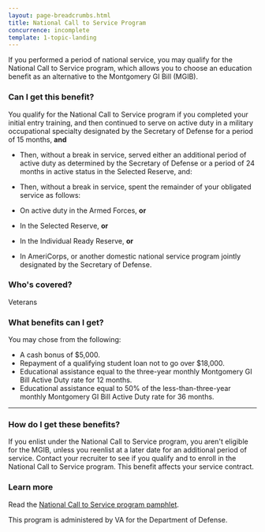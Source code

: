 ```yaml
---
layout: page-breadcrumbs.html
title: National Call to Service Program
concurrence: incomplete
template: 1-topic-landing
---
```

If you performed a period of national service, you may qualify for the National Call to Service program, which allows you to choose an education benefit as an alternative to the Montgomery GI Bill (MGIB).

<div class="call-out" markdown="1">

### Can I get this benefit?

You qualify for the National Call to Service program if you completed your initial entry training, and then continued to serve on active duty in a military occupational specialty designated by the Secretary of Defense for a period of 15 months, **and**
-	 Then, without a break in service, served either an additional period of active duty as determined by the Secretary of Defense or a period of 24 months in active status in the Selected Reserve, and:

-	Then, without a break in service, spent the remainder of your obligated service as follows:
  - On active duty in the Armed Forces, **or**
  - In the Selected Reserve, **or**
  -	In the Individual Ready Reserve, **or**
  -	In AmeriCorps, or another domestic national service program jointly designated by the Secretary of Defense.

### Who's covered?
Veterans
</div>

### What benefits can I get?

You may chose from the following:

-	A cash bonus of $5,000.
-	Repayment of a qualifying student loan not to go over $18,000.
-	Educational assistance equal to the three-year monthly Montgomery GI Bill Active Duty rate for 12 months.
-	Educational assistance equal to 50% of the less-than-three-year monthly Montgomery GI Bill Active Duty rate for 36 months.

------

### How do I get these benefits?

If you enlist under the National Call to Service program, you aren't eligible for the MGIB, unless you reenlist at a later date for an additional period of service. Contact your recruiter to see if you qualify and to enroll in the National Call to Service program. This benefit affects your service contract.

### Learn more

Read the [National Call to Service program pamphlet](http://www.benefits.va.gov/gibill/docs/pamphlets/summary-of-national-call-to-service-program.pdf).


This program is administered by VA for the Department of Defense.
